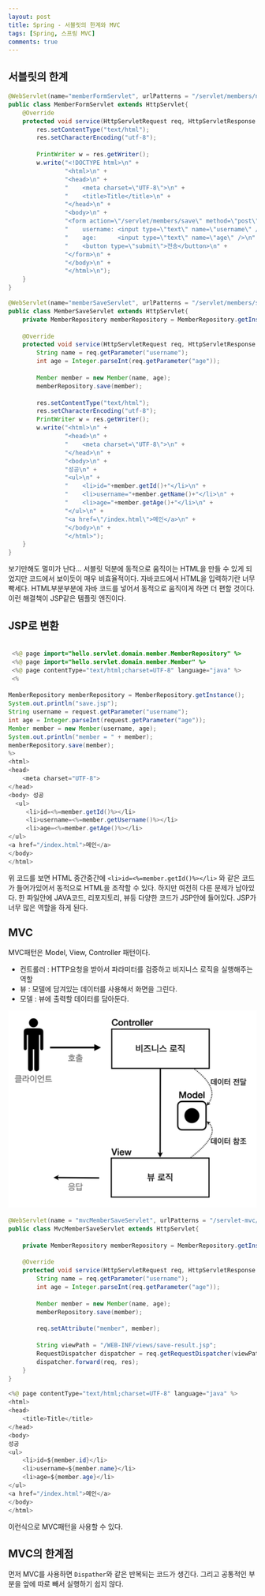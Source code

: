 ```yaml
---
layout: post
title: Spring - 서블릿의 한계와 MVC
tags: [Spring, 스프링 MVC]
comments: true
---
```


## 서블릿의 한계

```java
@WebServlet(name="memberFormServlet", urlPatterns = "/servlet/members/new-form")
public class MemberFormServlet extends HttpServlet{
    @Override
    protected void service(HttpServletRequest req, HttpServletResponse res) throws IOException{
        res.setContentType("text/html");
        res.setCharacterEncoding("utf-8");

        PrintWriter w = res.getWriter();
        w.write("<!DOCTYPE html>\n" +
                "<html>\n" +
                "<head>\n" +
                "    <meta charset=\"UTF-8\">\n" +
                "    <title>Title</title>\n" +
                "</head>\n" +
                "<body>\n" +
                "<form action=\"/servlet/members/save\" method=\"post\">\n" +
                "    username: <input type=\"text\" name=\"username\" />\n" +
                "    age:      <input type=\"text\" name=\"age\" />\n" +
                "    <button type=\"submit\">전송</button>\n" +
                "</form>\n" +
                "</body>\n" +
                "</html>\n");
    }
}
```

```java
@WebServlet(name="memberSaveServlet", urlPatterns = "/servlet/members/save")
public class MemberSaveServlet extends HttpServlet{
    private MemberRepository memberRepository = MemberRepository.getInstance();
    
    @Override
    protected void service(HttpServletRequest req, HttpServletResponse res) throws IOException{
    	String name = req.getParameter("username");
        int age = Integer.parseInt(req.getParameter("age"));
        
        Member member = new Member(name, age);
        memberRepository.save(member);
        
        res.setContentType("text/html");
        res.setCharacterEncoding("utf-8");
        PrintWriter w = res.getWriter();
        w.write("<html>\n" +
                "<head>\n" +
                "    <meta charset=\"UTF-8\">\n" +
                "</head>\n" +
                "<body>\n" +
                "성공\n" +
                "<ul>\n" +
                "    <li>id="+member.getId()+"</li>\n" +
                "    <li>username="+member.getName()+"</li>\n" +
                "    <li>age="+member.getAge()+"</li>\n" +
                "</ul>\n" +
                "<a href=\"/index.html\">메인</a>\n" +
                "</body>\n" +
                "</html>");
    }
}
```

보기만해도 멀미가 난다... 서블릿 덕분에 동적으로 움직이는 HTML을 만들 수 있게 되었지만 코드에서 보이듯이 매우 비효율적이다. 자바코드에서 HTML을 입력하기란 너무 빡세다. HTML부분부분에 자바 코드를 넣어서 동적으로 움직이게 하면 더 편할 것이다. 이런 해결책이 JSP같은 템플릿 엔진이다.

## JSP로 변환

```java

 <%@ page import="hello.servlet.domain.member.MemberRepository" %>
 <%@ page import="hello.servlet.domain.member.Member" %>
 <%@ page contentType="text/html;charset=UTF-8" language="java" %>
 <%

MemberRepository memberRepository = MemberRepository.getInstance();
System.out.println("save.jsp");
String username = request.getParameter("username");
int age = Integer.parseInt(request.getParameter("age"));
Member member = new Member(username, age);
System.out.println("member = " + member);
memberRepository.save(member);
%>
<html>
<head>
    <meta charset="UTF-8">
</head>
<body> 성공
  <ul>
     <li>id=<%=member.getId()%></li>
     <li>username=<%=member.getUsername()%></li>
     <li>age=<%=member.getAge()%></li>
</ul>
<a href="/index.html">메인</a>
</body>
</html>
```

위 코드를 보면 HTML 중간중간에 `<li>id=<%=member.getId()%></li>` 와 같은 코드가 들어가있어서 동적으로 HTML을 조작할 수 있다. 하지만 여전히 다른 문제가 남아있다. 한 파일안에 JAVA코드, 리포지토리, 뷰등 다양한 코드가 JSP안에 들어있다. JSP가 너무 많은 역할을 하게 된다.

## MVC

MVC패턴은 Model, View, Controller 패턴이다.

- 컨트롤러 : HTTP요청을 받아서 파라미터를 검증하고 비지니스 로직을 실행해주는 역할
- 뷰 : 모델에 담겨있는 데이터를 사용해서 화면을 그린다.
- 모델 : 뷰에 출력할 데이터를 담아둔다. 

![mvc](/assets/img/mvc.png)

```java
@WebServlet(name = "mvcMemberSaveServlet", urlPatterns = "/servlet-mvc/members/save")
public class MvcMemberSaveServlet extends HttpServlet{
    
    private MemberRepository memberRepository = MemberRepository.getInstance();
    
    @Override
    protected void service(HttpServletRequest req, HttpServletResponse res) throws ServletException, IOException{
        String name = req.getParameter("username");
        int age = Integer.parseInt(req.getParameter("age"));
        
        Member member = new Member(name, age);
        memberRepository.save(member);
        
        req.setAttribute("member", member);
        
        String viewPath = "/WEB-INF/views/save-result.jsp";
        RequestDispatcher dispatcher = req.getRequestDispatcher(viewPath);
        dispatcher.forward(req, res);
    }
}
```

```java
<%@ page contentType="text/html;charset=UTF-8" language="java" %>
<html>
<head>
    <title>Title</title>
</head>
<body>
성공
<ul>
    <li>id=${member.id}</li>
    <li>username=${member.name}</li>
    <li>age=${member.age}</li>
</ul>
<a href="/index.html">메인</a>
</body>
</html>

```

이런식으로 MVC패턴을 사용할 수 있다.

## MVC의 한계점

먼저 MVC를 사용하면 `Dispather`와 같은 반복되는 코드가 생긴다. 그리고 공통적인 부분을 앞에 따로 빼서 실행하기 쉽지 않다. 
